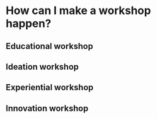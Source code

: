 # How can I make a workshop happen?


## Educational workshop

## Ideation workshop

## Experiential workshop

## Innovation workshop